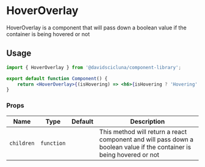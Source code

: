 # HoverOverlay

HoverOverlay is a component that will pass down a boolean value if the container is being hovered or not

## Usage

```jsx
import { HoverOverlay } from '@davidscicluna/component-library';

export default function Component() {
	return <HoverOverlay>{(isHovering) => <h6>{isHovering ? 'Hovering' : 'Not Hovering'}</h6>}</HoverOverlay>;
}
```

### Props

| Name       | Type       | Default | Description                                                                                                           |
| ---------- | ---------- | ------- | --------------------------------------------------------------------------------------------------------------------- |
| `children` | `function` |         | This method will return a react component and will pass down a boolean value if the container is being hovered or not |
